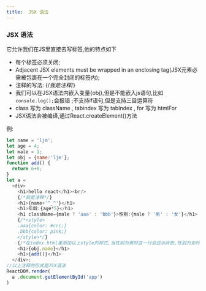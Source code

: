 ```yaml
---
title:  JSX 语法
---
```


### JSX 语法

它允许我们在JS里直接去写标签,他的特点如下

- 每个标签必须关闭;
- Adjacent JSX elements must be wrapped in an enclosing tag(JSX元素必需被包裹在一个完全封闭的标签内);
- 注释的写法: {/*我是注释*/}
- 我们可以在JSX语法内嵌入变量{obj},但是不能嵌入js语句,比如 `console.log();`会报错 ;不支持if语句,但是支持三目运算符
- class 写为 className , tabindex 写为 tabIndex , for 写为 htmlFor
- JSX语法会被编译,通过React.createElement()方法

例:

```js
let name = 'ljm';
let age = 4;
let male = 1;
let obj = {name:'ljm'};
function add() {
  return 6+8;
}
let a =
  <div>
    <h1>hello react</h1><br/>
    {/*我是注释*/}
    <h1>{name+'^_^'}</h1>
    <h1>年龄:{age*5}</h1>
    <h1 className={male ? 'aaa' : 'bbb'}>性别:{male ? '男' : '女'}</h1>
    {/*<style>
    .aaa{color: #ccc;}
    .bbb{color: pink;}
    </style>*/}
    {/*在index.html里添加以上style的样式,当性别为男时这一行会显示灰色,性别为女时会显示粉色*/}
    <h1>{obj.name}</h1>
    <h1>{add()}</h1>
  </div>;
//以上注释的形式是JSX语法
ReactDOM.render(
  a ,document.getElementById('app')
)
```
